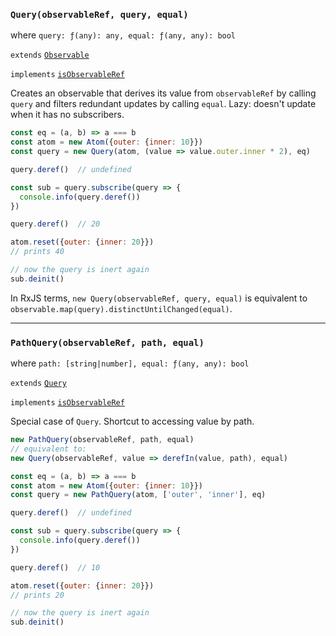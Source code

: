 ### `Query(observableRef, query, equal)`

where `query: ƒ(any): any, equal: ƒ(any, any): bool`

`extends` [`Observable`](#-observable-)

`implements` [`isObservableRef`](#-isobservableref-value-)

Creates an observable that derives its value from `observableRef` by calling
`query` and filters redundant updates by calling `equal`. Lazy: doesn't update
when it has no subscribers.

```js
const eq = (a, b) => a === b
const atom = new Atom({outer: {inner: 10}})
const query = new Query(atom, (value => value.outer.inner * 2), eq)

query.deref()  // undefined

const sub = query.subscribe(query => {
  console.info(query.deref())
})

query.deref()  // 20

atom.reset({outer: {inner: 20}})
// prints 40

// now the query is inert again
sub.deinit()
```

In RxJS terms, `new Query(observableRef, query, equal)` is equivalent to
`observable.map(query).distinctUntilChanged(equal)`.

---

### `PathQuery(observableRef, path, equal)`

where `path: [string|number], equal: ƒ(any, any): bool`

`extends` [`Query`](#-query-observableref-query-equal-)

`implements` [`isObservableRef`](#-isobservableref-value-)

Special case of `Query`. Shortcut to accessing value by path.

```js
new PathQuery(observableRef, path, equal)
// equivalent to:
new Query(observableRef, value => derefIn(value, path), equal)
```

```js
const eq = (a, b) => a === b
const atom = new Atom({outer: {inner: 10}})
const query = new PathQuery(atom, ['outer', 'inner'], eq)

query.deref()  // undefined

const sub = query.subscribe(query => {
  console.info(query.deref())
})

query.deref()  // 10

atom.reset({outer: {inner: 20}})
// prints 20

// now the query is inert again
sub.deinit()
```
